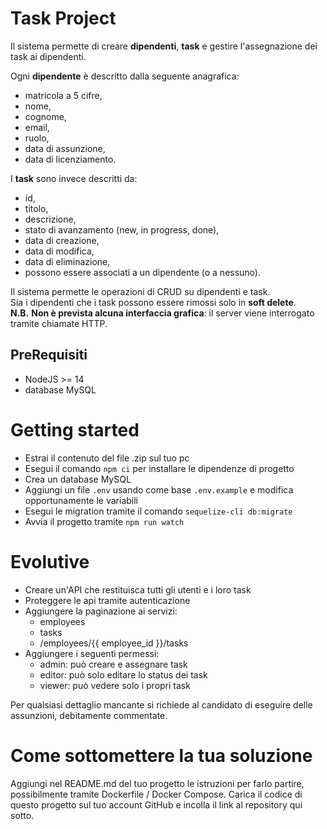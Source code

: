 # Task Project

Il sistema permette di creare **dipendenti**, **task** e gestire l'assegnazione dei task ai dipendenti.

Ogni **dipendente** è descritto dalla seguente anagrafica:

- matricola a 5 cifre,
- nome,
- cognome,
- email,
- ruolo,
- data di assunzione,
- data di licenziamento.

I **task** sono invece descritti da:

- id,
- titolo,
- descrizione,
- stato di avanzamento (new, in progress, done),
- data di creazione,
- data di modifica,
- data di eliminazione,
- possono essere associati a un dipendente (o a nessuno).

Il sistema permette le operazioni di CRUD su dipendenti e task.\
Sia i dipendenti che i task possono essere rimossi solo in **soft delete**.\
**N.B.** **Non è prevista alcuna interfaccia grafica**: il server viene interrogato tramite chiamate HTTP.

## PreRequisiti

- NodeJS >= 14
- database MySQL

# Getting started

- Estrai il contenuto del file .zip sul tuo pc
- Esegui il comando `npm ci` per installare le dipendenze di progetto
- Crea un database MySQL
- Aggiungi un file `.env` usando come base `.env.example` e modifica opportunamente le variabili
- Esegui le migration tramite il comando `sequelize-cli db:migrate`
- Avvia il progetto tramite `npm run watch`

# Evolutive

- Creare un'API che restituisca tutti gli utenti e i loro task
- Proteggere le api tramite autenticazione
- Aggiungere la paginazione ai servizi:
    - employees
    - tasks
    - /employees/{{ employee_id }}/tasks
- Aggiungere i seguenti permessi:
    - admin: può creare e assegnare task
    - editor: può solo editare lo status dei task
    - viewer: può vedere solo i propri task

Per qualsiasi dettaglio mancante si richiede al candidato di eseguire delle assunzioni, debitamente commentate.

# Come sottomettere la tua soluzione
Aggiungi nel README.md del tuo progetto le istruzioni per farlo partire, possibilmente tramite Dockerfile / Docker Compose.
Carica il codice di questo progetto sul tuo account GitHub e incolla il link al repository qui sotto.
